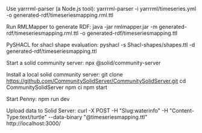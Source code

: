 Use yarrrml-parser (a Node.js tool):
yarrrml-parser -i yarrrml/timeseries.yml -o generated-rdf/timeseriesmapping.rml.ttl

Run RMLMapper to generate RDF:
java -jar rmlmapper.jar -m generated-rdf/timeseriesmapping.rml.ttl -o generated-rdf/timeseriesmapping.ttl

PySHACL for shacl shape evaluation:
pyshacl -s Shacl-shapes/shapes.ttl -d generated-rdf/timeseriesmapping.ttl 

Start a solid community server:
npx @solid/community-server

Install a local solid community server:
git clone https://github.com/CommunitySolidServer/CommunitySolidServer.git
cd CommunitySolidServer
npm ci
npm start 

Start Penny:
npm run dev

Upload data to Solid Server: 
curl -X POST -H "Slug:waterinfo" -H "Content-Type:text/turtle" --data-binary "@timeseriesmapping.ttl" http://localhost:3000/